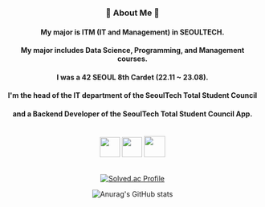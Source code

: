 <div align="center">

### 🐰 About Me 🐰 
#### My major is ITM (IT and Management) in SEOULTECH.
#### My major includes Data Science, Programming, and Management courses.  

#### I was a 42 SEOUL 8th Cardet (22.11 ~ 23.08).
#### I'm the head of the IT department of the SeoulTech Total Student Council 
#### and a Backend Developer of the SeoulTech Total Student Council App.
<br>
<a href=https://apps.apple.com/kr/app/%EC%84%9C%EC%9A%B8%EA%B3%BC%ED%95%99%EA%B8%B0%EC%88%A0%EB%8C%80%ED%95%99%EA%B5%90-%EC%B4%9D%ED%95%99%EC%83%9D%ED%9A%8C/id1641852619><img src=https://user-images.githubusercontent.com/106756920/260235880-2acf8471-d6ea-4315-90f0-5773fcfbef0a.png style="height:40px"></a>
<img src=https://user-images.githubusercontent.com/106756920/260235091-b557f771-3147-4ea4-883e-ee68e339cde7.png style="width:40px">
<a href=https://play.google.com/store/apps/details?id=com.start.STart&hl=en_US><img src=https://user-images.githubusercontent.com/106756920/260235997-947dfe23-19ee-4ff1-b0fd-c49c36de7e03.png style="height:42px"></a>
<br>
<br>

[![Solved.ac Profile](http://mazassumnida.wtf/api/v2/generate_badge?boj=sy01lim)](https://solved.ac/sy01lim/)

![Anurag's GitHub stats](https://github-readme-stats.vercel.app/api?username=saeyeonn&show_icons=true&theme=omni)
</div>
<br>
